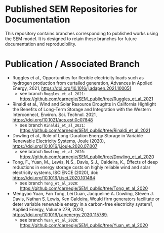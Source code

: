 # Published SEM Repositories for Documentation

This repository contains branches corresponding to published works using the SEM model. It is designed to retain these branches for future documentation and reproducibility.

# Publication / Associated Branch

 * Ruggles et al., Opportunities for flexible electricity loads such as hydrogen production from curtailed generation, Advances in Applied Energy, 2021, https://doi.org/10.1016/j.adapen.2021.100051
   * see branch `Ruggles_et_al_2021`: https://github.com/carnegie/SEM_public/tree/Ruggles_et_al_2021
 * Rinaldi et al., Wind and Solar Resource Droughts in California Highlight the Benefits of Long-Term Storage and Integration with the Western Interconnect, Environ. Sci. Technol. 2021, https://doi.org/10.1021/acs.est.0c07848
   * see branch `Rinaldi_et_al_2021`: https://github.com/carnegie/SEM_public/tree/Rinaldi_et_al_2021
 * Dowling et al., Role of Long-Duration Energy Storage in Variable Renewable Electricity Systems, Joule (2020), https://doi.org/10.1016/j.joule.2020.07.007
   * see branch `Dowling_et_al_2020`: https://github.com/carnegie/SEM_public/tree/Dowling_et_al_2020
 * Tong, F., Yuan, M., Lewis, N.S., Davis, S.J., Caldeira, K., Effects of deep reductions in energy storage costs on highly reliable wind and solar electricity systems, ISCIENCE (2020), doi: https://doi.org/10.1016/j.isci.2020.101484 
   * see branch `Tong_et_al_2020`: https://github.com/carnegie/SEM_public/tree/Tong_et_al_2020
 * Mengyao Yuan, Fan Tong, Lei Duan, Jacqueline A. Dowling, Steven J. Davis, Nathan S. Lewis, Ken Caldeira, Would firm generators facilitate or deter variable renewable energy in a carbon-free electricity system?, Applied Energy, Volume 279, 2020, https://doi.org/10.1016/j.apenergy.2020.115789.
   * see branch `Yuan_et_al_2020`: https://github.com/carnegie/SEM_public/tree/Yuan_et_al_2020
